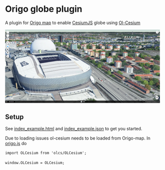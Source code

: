 # Origo globe plugin
A plugin for [Origo map](https://github.com/origo-map/origo) to enable [CesiumJS](https://cesium.com/platform/cesiumjs/) globe using  [Ol-Cesium](https://openlayers.org/ol-cesium/)

![Söderstadion](data/soderstadion.png "Söderstadion")

## Setup
See [index_example.html](https://github.com/haninge-geodata/origo-globe-plugin/blob/main/index_example.html) and [index_example.json](https://github.com/haninge-geodata/origo-globe-plugin/blob/main/index_example.json) to get you started.

Due to loading issues ol-cesium needs to be loaded from Origo-map. In [origo.js](https://github.com/origo-map/origo/blob/master/origo.js) do

```
import OLCesium from 'olcs/OLCesium';

window.OLCesium = OLCesium;
```
